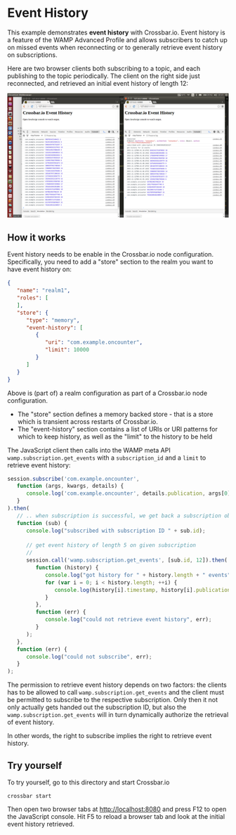 # Event History

This example demonstrates **event history** with Crossbar.io. Event history is a feature of the WAMP Advanced Profile and allows subscribers to catch up on missed events when reconnecting or to generally retrieve event history on subscriptions.

Here are two browser clients both subscribing to a topic, and each publishing to the topic periodically. The client on the right side just reconnected, and retrieved an initial event history of length 12:

![](shot1.png)

## How it works

Event history needs to be enable in the Crossbar.io node configuration. Specifically, you need to add a "store" section to the realm you want to have event history on:

```json
{
   "name": "realm1",
   "roles": [
   ],
   "store": {
      "type": "memory",
      "event-history": [
         {
            "uri": "com.example.oncounter",
            "limit": 10000
         }
      ]
   }
}
```

Above is (part of) a realm configuration as part of a Crossbar.io node configuration.

* The "store" section defines a memory backed store - that is a store which is transient across restarts of Crossbar.io.
* The "event-history" section contains a list of URIs or URI patterns for which to keep history, as well as the "limit" to the history to be held

The JavaScript client then calls into the WAMP meta API `wamp.subscription.get_events` with a `subscription_id` and a `limit` to retrieve event history:

```javascript
session.subscribe('com.example.oncounter',
   function (args, kwargs, details) {
      console.log('com.example.oncounter', details.publication, args[0]);
   }
).then(
   // .. when subscription is successful, we get back a subscription object
   function (sub) {
      console.log("subscribed with subscription ID " + sub.id);

      // get event history of length 5 on given subscription
      //
      session.call('wamp.subscription.get_events', [sub.id, 12]).then(
         function (history) {
            console.log("got history for " + history.length + " events");
            for (var i = 0; i < history.length; ++i) {
               console.log(history[i].timestamp, history[i].publication, history[i].args[0]);
            }
         },
         function (err) {
            console.log("could not retrieve event history", err);
         }
      );
   },
   function (err) {
      console.log("could not subscribe", err);
   }
);
```

The permission to retrieve event history depends on two factors: the clients has to be allowed to call `wamp.subscription.get_events` and the client must be permitted to subscribe to the respective subscription. Only then it not only actually gets handed out the subscription ID, but also the `wamp.subscription.get_events` will in turn dynamically authorize the retrieval of event history.

In other words, the right to subscribe implies the right to retrieve event history.

## Try yourself

To try yourself, go to this directory and start Crossbar.io

    crossbar start

Then open two browser tabs at [http://localhost:8080](http://localhost:8080) and press F12 to open the JavaScript console. Hit F5 to reload a browser tab and look at the initial event history retrieved.
